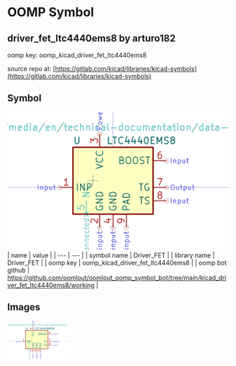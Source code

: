 # OOMP Symbol  
## driver_fet_ltc4440ems8  by arturo182  
  
oomp key: oomp_kicad_driver_fet_ltc4440ems8  
  
source repo at: [https://gitlab.com/kicad/libraries/kicad-symbols](https://gitlab.com/kicad/libraries/kicad-symbols)  
## Symbol  
  
[![working.png](working_600.png)](working.png)  
| name | value | 
| --- | --- | 
| symbol name | Driver_FET | 
| library name | Driver_FET | 
| oomp key | oomp_kicad_driver_fet_ltc4440ems8 | 
| oomp bot github | https://github.com/oomlout/oomlout_oomp_symbol_bot/tree/main/kicad_driver_fet_ltc4440ems8/working | 
## Images  
  
[![working.png](working_140.png)](working.png)  
